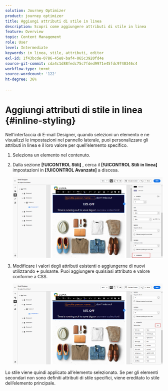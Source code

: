 ```yaml
---
solution: Journey Optimizer
product: journey optimizer
title: Aggiungi attributi di stile in linea
description: Scopri come aggiungere attributi di stile in linea
feature: Overview
topic: Content Management
role: User
level: Intermediate
keywords: in linea, stile, attributi, editor
exl-id: 1f43bcde-0786-45e8-baf4-065c3920fd4e
source-git-commit: cda4c1d88fedc75c7fded9971e45fdc9740346c4
workflow-type: tm+mt
source-wordcount: '122'
ht-degree: 36%

---
```


# Aggiungi attributi di stile in linea {#inline-styling}

Nell’interfaccia di E-mail Designer, quando selezioni un elemento e ne visualizzi le impostazioni nel pannello laterale, puoi personalizzare gli attributi in linea e il loro valore per quell’elemento specifico.

1. Seleziona un elemento nel contenuto.

1. Dalla sezione **[!UICONTROL Stili]** , cerca il **[!UICONTROL Stili in linea]** impostazioni in **[!UICONTROL Avanzate]** a discesa.

   ![](assets/styles_1.png)

1. Modificare i valori degli attributi esistenti o aggiungerne di nuovi utilizzando **+** pulsante. Puoi aggiungere qualsiasi attributo e valore conforme a CSS.

   ![](assets/styles_2.png)

Lo stile viene quindi applicato all’elemento selezionato. Se per gli elementi secondari non sono definiti attributi di stile specifici, viene ereditato lo stile dell’elemento principale.
